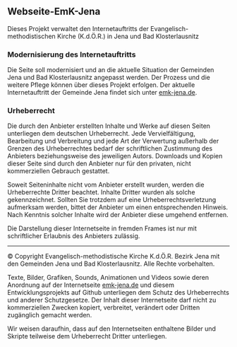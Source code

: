 ## Webseite-EmK-Jena
Dieses Projekt verwaltet den Internetauftritts der Evangelisch-methodistischen Kirche (K.d.Ö.R.) in Jena und Bad Klosterlausnitz

### Modernisierung des Internetauftritts
Die Seite soll modernisiert und an die aktuelle Situation der Gemeinden Jena und Bad Klosterlausnitz angepasst werden. Der Prozess und die weitere Pflege können über dieses Projekt erfolgen. Der aktuelle Internetauftritt der Gemeinde Jena findet sich unter [emk-jena.de](http://emk-jena.de/).

### Urheberrecht

Die durch den Anbieter erstellten Inhalte und Werke auf diesen Seiten unterliegen dem deutschen Urheberrecht. Jede Vervielfältigung, Bearbeitung und Verbreitung und jede Art der Verwertung außerhalb der Grenzen des Urheberrechtes bedarf der schriftlichen Zustimmung des Anbieters beziehungsweise des jeweiligen Autors. Downloads und Kopien dieser Seite sind durch den Anbieter nur für den privaten, nicht kommerziellen Gebrauch gestattet.

Soweit Seiteninhalte nicht vom Anbieter erstellt wurden, werden die Urheberrechte Dritter beachtet. Inhalte Dritter wurden als solche gekennzeichnet. Sollten Sie trotzdem auf eine Urheberrechtsverletzung aufmerksam werden, bittet der Anbieter um einen entsprechenden Hinweis. Nach Kenntnis solcher Inhalte wird der Anbieter diese umgehend entfernen.

Die Darstellung dieser Internetseite in fremden Frames ist nur mit schriftlicher Erlaubnis des Anbieters zulässig.

----

© Copyright Evangelisch-methodistische Kirche K.d.Ö.R. Bezirk Jena mit den Gemeinden Jena und Bad Klosterlausnitz. Alle Rechte vorbehalten.

Texte, Bilder, Grafiken, Sounds, Animationen und Videos sowie deren Anordnung auf der Internetseite [emk-jena.de](http://emk-jena.de/) und diesem Entwicklungsprojekts auf Github unterliegen dem Schutz des Urheberrechts und anderer Schutzgesetze. Der Inhalt dieser Internetseite darf nicht zu kommerziellen Zwecken kopiert, verbreitet, verändert oder Dritten zugänglich gemacht werden.

Wir weisen daraufhin, dass auf den Internetseiten enthaltene Bilder und Skripte teilweise dem Urheberrecht Dritter unterliegen.
